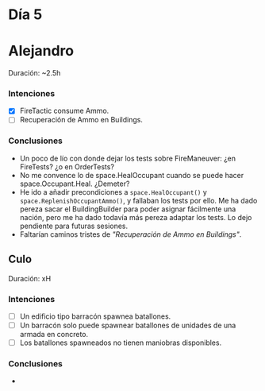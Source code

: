 ﻿# Día 5

# Alejandro

Duración: ~2.5h 

### Intenciones

- [x] FireTactic consume Ammo.
- [ ] Recuperación de Ammo en Buildings. 

### Conclusiones

- Un poco de lío con donde dejar los tests sobre FireManeuver: ¿en FireTests? ¿o en OrderTests? 
- No me convence lo de space.HealOccupant cuando se puede hacer space.Occupant.Heal. ¿Demeter?
- He ido a añadir precondiciones a `space.HealOccupant()` y `space.ReplenishOccupantAmmo()`, y fallaban los tests por ello. Me ha dado pereza sacar el BuildingBuilder para poder asignar fácilmente una nación, pero me ha dado todavía más pereza adaptar los tests. Lo dejo pendiente para futuras sesiones.
- Faltarían caminos tristes de _"Recuperación de Ammo en Buildings"_.

## Culo

Duración: xH

### Intenciones

- [ ] Un edificio tipo barracón spawnea batallones.
- [ ] Un barracón solo puede spawnear batallones de unidades de una armada en concreto.
- [ ] Los batallones spawneados no tienen maniobras disponibles.

### Conclusiones

- 